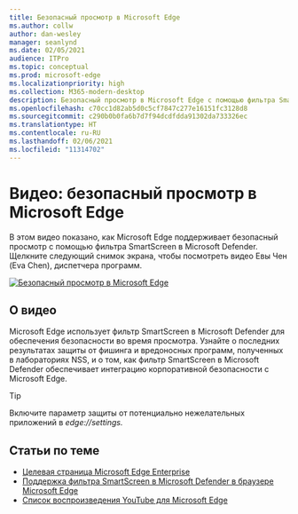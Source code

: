 ```yaml
---
title: Безопасный просмотр в Microsoft Edge
ms.author: collw
author: dan-wesley
manager: seanlynd
ms.date: 02/05/2021
audience: ITPro
ms.topic: conceptual
ms.prod: microsoft-edge
ms.localizationpriority: high
ms.collection: M365-modern-desktop
description: Безопасный просмотр в Microsoft Edge с помощью фильтра SmartScreen в Microsoft Defender
ms.openlocfilehash: c70cc1d82ab5d0c5cf7847c277e16151fc3128d8
ms.sourcegitcommit: c290b0b0fa6b7d7f94dcdfdda91302da733326ec
ms.translationtype: HT
ms.contentlocale: ru-RU
ms.lasthandoff: 02/06/2021
ms.locfileid: "11314702"
---
```

# Видео: безопасный просмотр в Microsoft Edge

В этом видео показано, как Microsoft Edge поддерживает безопасный просмотр с помощью фильтра SmartScreen в Microsoft Defender. Щелкните следующий снимок экрана, чтобы посмотреть видео Евы Чен (Eva Chen), диспетчера программ.

[![Безопасный просмотр в Microsoft Edge](media/microsoft-edge-video-security-smartscreen/0.png)](http://www.youtube.com/watch?v=s9kk88SkjLw "Secure browsing on Microsoft Edge")

## О видео

Microsoft Edge использует фильтр SmartScreen в Microsoft Defender для обеспечения безопасности во время просмотра. Узнайте о последних результатах защиты от фишинга и вредоносных программ, полученных в лабораториях NSS, и о том, как фильтр SmartScreen в Microsoft Defender обеспечивает интеграцию корпоративной безопасности с Microsoft Edge.

> [!TIP]
> Включите параметр защиты от потенциально нежелательных приложений в *edge://settings.*

## Статьи по теме

- [Целевая страница Microsoft Edge Enterprise](https://aka.ms/EdgeEnterprise)
- [Поддержка фильтра SmartScreen в Microsoft Defender в браузере Microsoft Edge](microsoft-edge-security-smartscreen.md)
- [Список воспроизведения YouTube для Microsoft Edge](https://www.youtube.com/playlist?list=PLXtHYVsvn_b-uXh1tMeYpT-0iD8tD3tFy)
